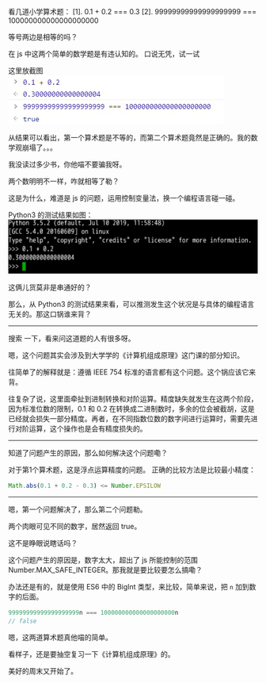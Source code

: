 看几道小学算术题：
[1]. 0.1 + 0.2 === 0.3
[2]. 99999999999999999999 === 100000000000000000000

等号两边是相等的吗？

在 js 中这两个简单的数学题是有违认知的。
口说无凭，试一试

这里放截图
![测试结果](./console.jpg)

从结果可以看出，第一个算术题是不等的，而第二个算术题竟然是正确的。我的数学观崩塌了。。。

我没读过多少书，你他喵不要骗我呀。

两个数明明不一样，咋就相等了勒？

这是为什么，难道是 js 的问题，运用控制变量法，换一个编程语言碰一碰。

Python3 的测试结果如图：
![Python3 测试结果](./python3.jpg)

这俩儿货莫非是串通好的？

那么，从 Python3 的测试结果来看，可以推测发生这个状况是与具体的编程语言无关的。那这口锅谁来背？

---

搜索 一下，看来问这道题的人有很多呀。


嗯，这个问题其实会涉及到大学学的《计算机组成原理》这门课的部分知识。

往简单了的解释就是：遵循 IEEE 754 标准的语言都有这个问题。这个锅应该它来背。

往复杂了说，这里面牵扯到进制转换和对阶运算。精度缺失就发生在这两个阶段，因为标准位数的限制，0.1 和 0.2 在转换成二进制数时，多余的位会被截胡，这是已经就会损失一部分精度。再者，在不同指数位数的数字间进行运算时，需要先进行对阶运算，这个操作也是会有精度损失的。

---
知道了问题产生的原因，那么如何解决这个问题嘞？

对于第1个算术题，这是浮点运算精度的问题。
正确的比较方法是比较最小精度：
```js
Math.abs(0.1 + 0.2 - 0.3) <= Number.EPSILOW
```

---
嗯，第一个问题解决了，那么第二个问题勒。

两个肉眼可见不同的数字，居然返回 true。

这不是睁眼说瞎话吗？

这个问题产生的原因是，数字太大，超出了 js 所能控制的范围 Number.MAX_SAFE_INTEGER。那我就是要比较要怎么搞嘞？

办法还是有的，就是使用 ES6 中的 BigInt 类型，来比较，简单来说，把 `n` 加到数字的后面。
```js
99999999999999999999n === 100000000000000000000n
// false
```

嗯，这两道算术题真他喵的简单。

看样子，还是要抽空复习一下《计算机组成原理》的。

美好的周末又开始了。


